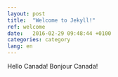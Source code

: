 ```yaml
---
layout: post
title:  "Welcome to Jekyll!"
ref: welcome
date:   2016-02-29 09:48:44 +0100
categories: category
lang: en
---
```

Hello Canada!  Bonjour Canada!
